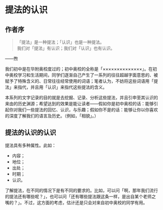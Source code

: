 提法的认识
====

## 作者序

> 「提法」是一种提法；「认识」也是一种提法。  
> 我们对「提法」有认识；我们对「认识」也有认识。

——煦

我们初中是在华附奥校度过的；初中奥校的全称是「××××××××××××××」。在初中奥校学习和生活期间，同学们逐渐自己产生了一系列的往往超越字面意思的、被赋予了特殊含义的、日常往往经常使用的词语；笔者认为，不妨将这些词语用「提法」来指代，并且用「认识」来指代这些提法的含义。

本系列的文字记录的目的就是去挖掘、记录、分析这些提法，并且引申至其认识的来由的历史渊源；希望达到的效果是能让读者——假如你是初中奥校的话：能够引起你对我们一些提法的回忆、认识，与乐趣；假如你不是的话：能够让你以你喜欢的深度了解我们的语言及历史。（例如，「相貌」。）

## 提法的认识的认识

提法具有多种属性。此如：

- 内容；
- 地位；
- 出处；
- 时期；
- 认识。

了解提法，在不同的情况下是有不同的要求的。比如，可以问「啊，那年我们流行的提法还有哪些呢？」，也可以问「还有哪些提法跟这条一样，是出自某个老师之嘴的？」。不过，这方面的考虑，估计还是只会对来自初中奥校的同学有用。
